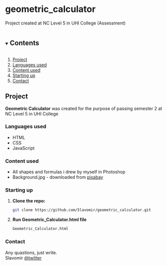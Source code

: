# geometric_calculator
Project created at NC Level 5 in UHI College (Assessment)


<details open="open">
  <summary><h2 style="display: inline-block">Contents</h2></summary>
  <ol>
    <li><a href="#project">Project</a></li>
    <li><a href="#languages-used">Languages used</a></li>
    <li><a href="#content-used">Content used</a></li>
    <li><a href="#starting-up">Starting up</a></li>
    <li><a href="#contact">Contact</a></li>
  </ol>
</details>


## Project

**Geometric Calculator**  was created for the purpose of passing semester 2 at NC Level 5 in UHI College

### Languages used

* HTML
* CSS
* JavaScript

### Content used

* All shapes and formulas i drew by myself in Photoshop
* Background.jpg - downloaded from [pixabay](https://pixabay.com/pl/illustrations/metalowe-tle-stali-szczotkowane-1212115/)

### Starting up

1. **Clone the repo:**
   ```sh
   git clone https://github.com/5lavomir/geometric_calculator.git
   ```
2. **Run Geometric_Calculator.html file**
   ```sh
   Geometric_Calculator.html
   ```
### Contact

Any quastions, just write.\
Slavomir [@twitter](https://twitter.com/SlavSzakal)
